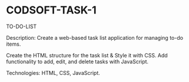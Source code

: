 # CODSOFT-TASK-1
TO-DO-LIST

Description: Create a web-based task list application for managing to-do items.

Create the HTML structure for the task list & Style it with CSS.
Add functionality to add, edit, and delete tasks with JavaScript.

Technologies: HTML, CSS, JavaScript.
